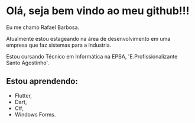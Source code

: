 # Olá, seja bem vindo ao meu github!!!

Eu me chamo Rafael Barbosa.

Atualmente estou estageando na área de desenvolvimento em uma empresa que faz sistemas para a Industria.

Estou cursando Técnico em Informática na EPSA, 'E.Profissionalizante Santo Agostinho'.

## Estou aprendendo:
- Flutter,
- Dart,
- C#,
- Windows Forms.
